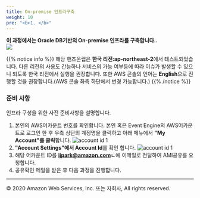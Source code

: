 ```yaml
---
title: On-premise 인프라구축
weight: 10
pre: "<b>1. </b>"
---
```


**이 과정에서는 Oracle DB기반의 On-premise 인프라를 구축합니다..** <br/>
![](/images/lab0/onprem_arch.jpg#center50)

{{% notice info %}}
해당 핸즈온랩은 **한국 리전:ap-northeast-2**에서 테스트되었습니다. 다른 리전의 사용도 간능하나 서비스의 가능 여부등에 따라 이슈가 발생할 수 있으니 되도록 한국 리전에서 실행을 권장합니다. 또한 AWS 콘솔의 언어는 **English**으로 진행할 것을 권장합니다.(AWS 콘솔 촤측 하단에서 변경 가능합니다.)
{{% /notice %}}

### 준비 사항
인프라 구성을 위한 사전 준비사항을 설명합니다.
1. 본인의 AWS어카운트 번호를 확인합니다. 본인 혹은 Event Engine의 AWS어카운트로 로그인 한 후 우측 상단의 계정명을 클릭하고 아래 메뉴에서 **"My Account"를 클릭**합니다.
![account id 1](/images/lab0/pre-accountid-1.png#center)
2. **"Account Settings"에서 Account Id**를 확인 합니다.
![account id 1](/images/lab0/pre-accountid-2.png#center)
3. 해당 어카운트 ID를 **ijpark@amazon.com**ㄴ에 이메일로 전달하여 AMI공유를 요청합니다.
4. 공유확인 메일을 받은 후 다음 과정을 진행합니다.


---
© 2020 Amazon Web Services, Inc. 또는 자회사, All rights reserved.
